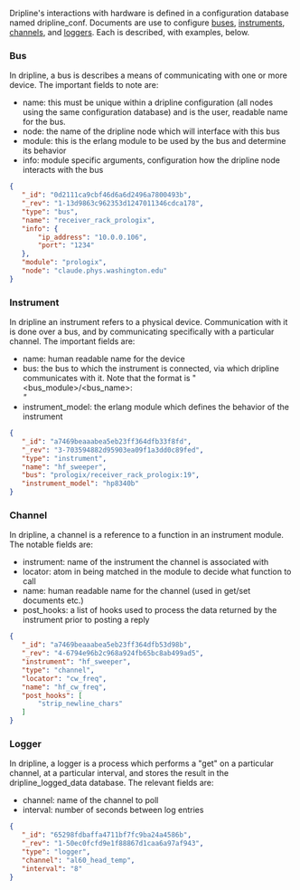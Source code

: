 Dripline's interactions with hardware is defined in a configuration database named dripline_conf. Documents are use to configure [buses](#bus), [instruments](#instrument), [channels](channel), and [loggers](#logger). Each is described, with examples, below.

### Bus
In dripline, a bus is describes a means of communicating with one or more device. The important fields to note are:
* name: this must be unique within a dripline configuration (all nodes using the same configuration database) and is the user, readable name for the bus.
* node: the name of the dripline node which will interface with this bus
* module: this is the erlang module to be used by the bus and determine its behavior
* info: module specific arguments, configuration how the dripline node interacts with the bus
```json
{
   "_id": "0d2111ca9cbf46d6a6d2496a7800493b",
   "_rev": "1-13d9863c962353d1247011346cdca178",
   "type": "bus",
   "name": "receiver_rack_prologix",
   "info": {
       "ip_address": "10.0.0.106",
       "port": "1234"
   },
   "module": "prologix",
   "node": "claude.phys.washington.edu"
}
```

### Instrument
In dripline an instrument refers to a physical device. Communication with it is done over a bus, and by communicating specifically with a particular channel. The important fields are:
* name: human readable name for the device
* bus: the bus to which the instrument is connected, via which dripline communicates with it. Note that the format is "<bus_module>/<bus_name>:<address>"
* instrument_model: the erlang module which defines the behavior of the instrument
```json
{
   "_id": "a7469beaaabea5eb23ff364dfb33f8fd",
   "_rev": "3-703594882d95903ea09f1a3dd0c89fed",
   "type": "instrument",
   "name": "hf_sweeper",
   "bus": "prologix/receiver_rack_prologix:19",
   "instrument_model": "hp8340b"
}
```

### Channel
In dripline, a channel is a reference to a function in an instrument module. The notable fields are:
* instrument: name of the instrument the channel is associated with
* locator: atom in being matched in the module to decide what function to call
* name: human readable name for the channel (used in get/set documents etc.)
* post_hooks: a list of hooks used to process the data returned by the instrument prior to posting a reply
```json
{
   "_id": "a7469beaaabea5eb23ff364dfb53d98b",
   "_rev": "4-6794e96b2c968a924fb65bc8ab499ad5",
   "instrument": "hf_sweeper",
   "type": "channel",
   "locator": "cw_freq",
   "name": "hf_cw_freq",
   "post_hooks": [
       "strip_newline_chars"
   ]
}
```

### Logger
In dripline, a logger is a process which performs a "get" on a particular channel, at a particular interval, and stores the result in the dripline_logged_data database. The relevant fields are:
* channel: name of the channel to poll
* interval: number of seconds between log entries
```json
{
   "_id": "65298fdbaffa4711bf7fc9ba24a4586b",
   "_rev": "1-50ec0fcfd9e1f88867d1caa6a97af943",
   "type": "logger",
   "channel": "al60_head_temp",
   "interval": "8"
}
```